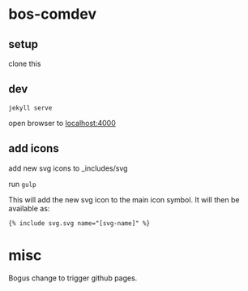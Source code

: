 # bos-comdev

## setup

clone this

## dev

`jekyll serve`

open browser to [localhost:4000](http://localhost:4000)

## add icons

add new svg icons to \_includes/svg

run `gulp`

This will add the new svg icon to the main icon symbol. It will then be available as:

`{% include svg.svg name="[svg-name]" %}`

# misc

Bogus change to trigger github pages.
